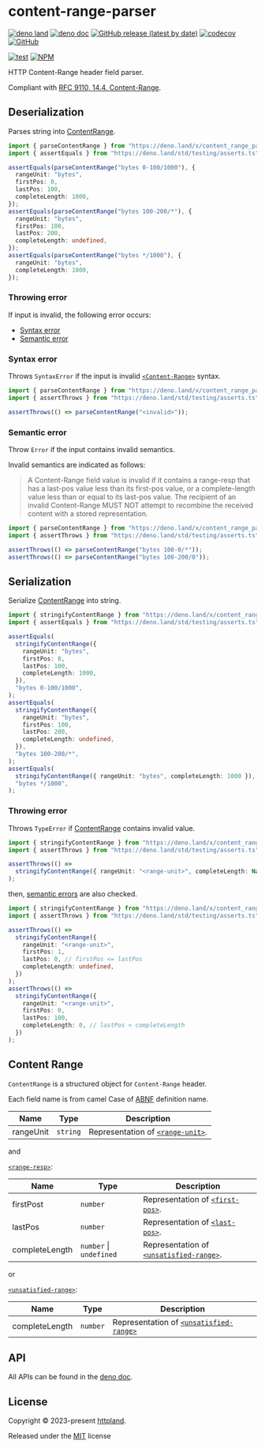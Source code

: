 # content-range-parser

[![deno land](http://img.shields.io/badge/available%20on-deno.land/x-lightgrey.svg?logo=deno)](https://deno.land/x/content_range_parser)
[![deno doc](https://doc.deno.land/badge.svg)](https://doc.deno.land/https/deno.land/x/content_range_parser/mod.ts)
[![GitHub release (latest by date)](https://img.shields.io/github/v/release/httpland/content-range-parser)](https://github.com/httpland/content-range-parser/releases)
[![codecov](https://codecov.io/gh/httpland/content-range-parser/branch/main/graph/badge.svg)](https://codecov.io/gh/httpland/content-range-parser)
[![GitHub](https://img.shields.io/github/license/httpland/content-range-parser)](https://github.com/httpland/content-range-parser/blob/main/LICENSE)

[![test](https://github.com/httpland/content-range-parser/actions/workflows/test.yaml/badge.svg)](https://github.com/httpland/content-range-parser/actions/workflows/test.yaml)
[![NPM](https://nodei.co/npm/@httpland/content-range-parser.png?mini=true)](https://nodei.co/npm/@httpland/content-range-parser/)

HTTP Content-Range header field parser.

Compliant with
[RFC 9110, 14.4. Content-Range](https://www.rfc-editor.org/rfc/rfc9110#section-14.4).

## Deserialization

Parses string into [ContentRange](#content-range).

```ts
import { parseContentRange } from "https://deno.land/x/content_range_parser@$VERSION/parse.ts";
import { assertEquals } from "https://deno.land/std/testing/asserts.ts";

assertEquals(parseContentRange("bytes 0-100/1000"), {
  rangeUnit: "bytes",
  firstPos: 0,
  lastPos: 100,
  completeLength: 1000,
});
assertEquals(parseContentRange("bytes 100-200/*"), {
  rangeUnit: "bytes",
  firstPos: 100,
  lastPos: 200,
  completeLength: undefined,
});
assertEquals(parseContentRange("bytes */1000"), {
  rangeUnit: "bytes",
  completeLength: 1000,
});
```

### Throwing error

If input is invalid, the following error occurs:

- [Syntax error](#syntax-error)
- [Semantic error](#semantic-error)

### Syntax error

Throws `SyntaxError` if the input is invalid
[`<Content-Range>`](https://www.rfc-editor.org/rfc/rfc9110#section-14.4-2)
syntax.

```ts
import { parseContentRange } from "https://deno.land/x/content_range_parser@$VERSION/parse.ts";
import { assertThrows } from "https://deno.land/std/testing/asserts.ts";

assertThrows(() => parseContentRange("<invalid>"));
```

### Semantic error

Throw `Error` if the input contains invalid semantics.

Invalid semantics are indicated as follows:

> A Content-Range field value is invalid if it contains a range-resp that has a
> last-pos value less than its first-pos value, or a complete-length value less
> than or equal to its last-pos value. The recipient of an invalid Content-Range
> MUST NOT attempt to recombine the received content with a stored
> representation.

```ts
import { parseContentRange } from "https://deno.land/x/content_range_parser@$VERSION/parse.ts";
import { assertThrows } from "https://deno.land/std/testing/asserts.ts";

assertThrows(() => parseContentRange("bytes 100-0/*"));
assertThrows(() => parseContentRange("bytes 100-200/0"));
```

## Serialization

Serialize [ContentRange](#content-range) into string.

```ts
import { stringifyContentRange } from "https://deno.land/x/content_range_parser@$VERSION/stringify.ts";
import { assertEquals } from "https://deno.land/std/testing/asserts.ts";

assertEquals(
  stringifyContentRange({
    rangeUnit: "bytes",
    firstPos: 0,
    lastPos: 100,
    completeLength: 1000,
  }),
  "bytes 0-100/1000",
);
assertEquals(
  stringifyContentRange({
    rangeUnit: "bytes",
    firstPos: 100,
    lastPos: 200,
    completeLength: undefined,
  }),
  "bytes 100-200/*",
);
assertEquals(
  stringifyContentRange({ rangeUnit: "bytes", completeLength: 1000 }),
  "bytes */1000",
);
```

### Throwing error

Throws `TypeError` if [ContentRange](#content-range) contains invalid value.

```ts
import { stringifyContentRange } from "https://deno.land/x/content_range_parser@$VERSION/stringify.ts";
import { assertThrows } from "https://deno.land/std/testing/asserts.ts";

assertThrows(() =>
  stringifyContentRange({ rangeUnit: "<range-unit>", completeLength: NaN })
);
```

then, [semantic errors](#semantic-error) are also checked.

```ts
import { stringifyContentRange } from "https://deno.land/x/content_range_parser@$VERSION/stringify.ts";
import { assertThrows } from "https://deno.land/std/testing/asserts.ts";

assertThrows(() =>
  stringifyContentRange({
    rangeUnit: "<range-unit>",
    firstPos: 1,
    lastPos: 0, // firstPos <= lastPos
    completeLength: undefined,
  })
);
assertThrows(() =>
  stringifyContentRange({
    rangeUnit: "<range-unit>",
    firstPos: 0,
    lastPos: 100,
    completeLength: 0, // lastPos < completeLength
  })
);
```

## Content Range

`ContentRange` is a structured object for `Content-Range` header.

Each field name is from camel Case of
[ABNF](https://www.rfc-editor.org/rfc/rfc9110.html#section-14.4-2) definition
name.

| Name      | Type     | Description                                                                                   |
| --------- | -------- | --------------------------------------------------------------------------------------------- |
| rangeUnit | `string` | Representation of [`<range-unit>`](https://www.rfc-editor.org/rfc/rfc9110.html#section-14.1). |

and

[`<range-resp>`](https://www.rfc-editor.org/rfc/rfc9110.html#field.content-range):

| Name           | Type                        | Description                                                                                            |
| -------------- | --------------------------- | ------------------------------------------------------------------------------------------------------ |
| firstPost      | `number`                    | Representation of [`<first-pos>`](https://www.rfc-editor.org/rfc/rfc9110.html#rule.int-range).         |
| lastPos        | `number`                    | Representation of [`<last-pos>`](https://www.rfc-editor.org/rfc/rfc9110.html#rule.int-range).          |
| completeLength | `number` &#124; `undefined` | Representation of [`<unsatisfied-range>`](https://www.rfc-editor.org/rfc/rfc9110.html#section-14.4-2). |

or

[`<unsatisfied-range>`](https://www.rfc-editor.org/rfc/rfc9110.html#field.content-range):

| Name           | Type     | Description                                                                                           |
| -------------- | -------- | ----------------------------------------------------------------------------------------------------- |
| completeLength | `number` | Representation of [`<unsatisfied-range>`](https://www.rfc-editor.org/rfc/rfc9110.html#section-14.4-2) |

## API

All APIs can be found in the
[deno doc](https://doc.deno.land/https/deno.land/x/content_range_parser/mod.ts).

## License

Copyright © 2023-present [httpland](https://github.com/httpland).

Released under the [MIT](./LICENSE) license
